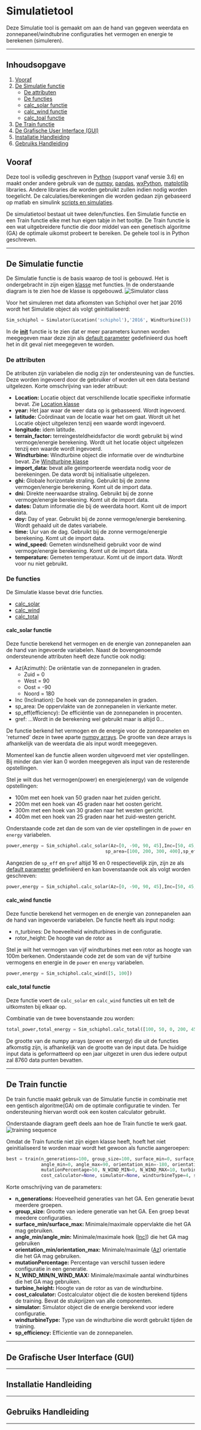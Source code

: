 # Simulatietool

Deze Simulatie tool is gemaakt om aan de hand van gegeven weerdata en zonnepaneel/windtubrine configuraties het vermogen en energie te berekenen (simuleren).

_____

## Inhoudsopgave
1. [Vooraf](https://github.com/Jerscovad/SimulatieTool#vooraf)
2. [De Simulatie functie](https://github.com/Jerscovad/SimulatieTool#de-simulatie-functie)
   * [De attributen](https://github.com/Jerscovad/SimulatieTool#de-attributen)
   * [De functies](https://github.com/Jerscovad/SimulatieTool#de-functies)
   * [calc_solar functie](https://github.com/Jerscovad/SimulatieTool#calc_solar-functie)
   * [calc_wind functie](https://github.com/Jerscovad/SimulatieTool#calc_wind-functie)
   * [calc_toal functie](https://github.com/Jerscovad/SimulatieTool#calc_total-functie)
3. [De Train functie](https://github.com/Jerscovad/SimulatieTool#de-train-functie)
4. [De Grafische User Interface (GUI)](https://github.com/Jerscovad/SimulatieTool#de-grafische-user-interface-gui)
5. [Installatie Handleiding](https://github.com/Jerscovad/SimulatieTool#installatie-handleiding)
6. [Gebruiks Handleiding](https://github.com.Jerscovad/SimulatieTool#gebruiks-handleiding)

## Vooraf
Deze tool is volledig geschreven in [Python](https://www.python.org/) (support vanaf versie 3.6) en maakt onder andere gebruik van de [numpy](https://numpy.org/), [pandas](https://pandas.pydata.org/), [wxPython](https://wxpython.org/), [matplotlib](https://matplotlib.org/) libraries. Andere libraries die worden gebruikt zullen indien nodig worden toegelicht. De calculaties/berekeningen die worden gedaan zijn gebaseerd op matlab en simulink [scripts en simulaties](https://github.com/Jerscovad/SimulatieTool/tree/master/Matlab).

De simulatietool bestaat uit twee delen/functies. Een Simulatie functie en een Train functie elke met hun eigen tabje in het tooltje. De Train functie is een wat uitgebreidere functie die door middel van een genetisch algoritme (GA) de optimale uikomst probeert te bereiken.
De gehele tool is in Python geschreven.

_____

## De Simulatie functie

De Simulatie functie is de basis waarop de tool is gebouwd. Het is ondergebracht in zijn eigen [klasse](https://github.com/Jerscovad/SimulatieTool/blob/master/src/simulator.py) met functies. In de onderstaande diagram is te zien hoe de klasse is opgebouwd.
![Simulator class](https://github.com/Jerscovad/SimulatieTool/blob/master/images/design/Simulator_classe.png)

Voor het simuleren met data afkomsten van Schiphol over het jaar 2016 wordt het Simulatie object als volgt geinitialiseerd:
```python
Sim_schiphol = Simulator(Location('schiphol'),'2016', Windturbine(5))
```

In de [__init__](https://github.com/Jerscovad/SimulatieTool/blob/master/src/simulator.py#L22) functie is te zien dat er meer parameters kunnen worden meegegeven maar deze zijn als [default parameter](https://docs.python.org/2.0/ref/function.html) gedefinieerd dus hoeft het in dit geval niet meegegeven te worden.

### De attributen
De atributen zijn variabelen die nodig zijn ter ondersteuning van de functies. Deze worden ingevoerd door de gebruiker of worden uit een data bestand uitgelezen.
Korte omschrijving van ieder atribuut:
- **Location:** Locatie object dat verschillende locatie specifieke informatie bevat. Zie [Location klasse](https://github.com/Jerscovad/SimulatieTool/blob/master/src/location.py "Location object")
- **year:** Het jaar waar de weer data op is gebasseerd. Wordt ingevoerd.
- **latitude:** Coördinaat van de locatie waar het om gaat. Wordt uit het Locatie object uitgelezen tenzij een waarde wordt ingevoerd.
- **longitude:** idem latitude.
- **terrain_factor:** terreingesteldheidsfactor die wordt gebruikt bij wind vermoge/energie berekening. Wordt uit het locatie object uitgelezen tenzij een waarde wordt ingevoerd.
- **Windturbine:** Windturbine object die informatie over de windturbine bevat. Zie [Windturbine klasse](https://github.com/Jerscovad/SimulatieTool/blob/master/src/generators.py)
- **import_data:** bevat alle geimporteerde weerdata nodig voor de berekeningen. De data wordt bij initialisatie uitgelezen.
- **ghi:** Globale horizontale straling. Gebruikt bij de zonne vermogen/energie berekening. Komt uit de import data.
- **dni:** Direkte neerwaardse straling. Gebruikt bij de zonne vermoge/energie berekening. Komt uit de import data.
- **dates:** Datum informatie die bij de weerdata hoort. Komt uit de import data.
- **doy:** Day of year. Gebruikt bij de zonne vermoge/energie berekening. Wordt gehaald uit de dates variabele.
- **time:** Uur van de dag. Gebruikt bij de zonne vermoge/energie berekening. Komt uit de import data.
- **wind_speed:** Gemeten windsnelheid gebruikt voor de wind vermoge/energie berekening. Komt uit de import data.
- **temperature:** Gemeten temperatuur. Komt uit de import data. Wordt voor nu niet gebruikt.

### De functies
De Simulatie klasse bevat drie functies.
- [calc_solar](https://github.com/Jerscovad/SimulatieTool#calc_solar-functie)
- [calc_wind](https://github.com/Jerscovad/SimulatieTool#calc_wind-functie)
- [calc_total](https://github.com/Jerscovad/SimulatieTool#calc_total-functie)

#### calc_solar functie
Deze functie berekend het vermogen en de energie van zonnepanelen aan de hand van ingevoerde variabelen.
Naast de bovengenoemde ondersteunende attributen heeft deze functie ook nodig: 

* Az(Azimuth): De oriëntatie van de zonnepanelen in graden.
  * Zuid = 0
  * West = 90
  * Oost = -90
  * Noord = 180
* Inc (Inclination): De hoek van de zonnepanelen in graden.
* sp_area: De oppervlakte van de zonnepanelen in vierkante meter.
* sp_eff(efficiency): De efficiëntie van de zonnepanelen in procenten.
* gref: ...Wordt in de berekening wel gebruikt maar is altijd 0...

De functie berkend het vermogen en de energie voor de zonnepanelen en 'returned' deze in twee aparte [numpy arrays](https://numpy.org/doc/stable/reference/generated/numpy.array.html?highlight=array#numpy.array). De grootte van deze arrays is afhankelijk van de weerdata die als input wordt meegegeven.

Momenteel kan de functie alleen worden uitgevoerd met vier opstellingen. Bij minder dan vier kan 0 worden meegegeven als input van de resterende opstellingen.

Stel je wilt dus het vermogen(power) en energie(energy) van de volgende opstellingen:
 * 100m met een hoek van 50 graden naar het zuiden gericht.
 * 200m met een hoek van 45 graden naar het oosten gericht.
 * 300m met een hoek van 30 graden naar het westen gericht.
 * 400m met een hoek van 25 graden naar het zuid-westen gericht.

Onderstaande code zet dan de som van de vier opstellingen in de `power` en `energy` variabelen.
```python
power,energy = Sim_schiphol.calc_solar(Az=[0, -90, 90, 45],Inc=[50, 45, 30, 25],
                                     sp_area=[100, 200, 300, 400],sp_eff=16,gref=0)
```
Aangezien de `sp_eff` en `gref` altijd 16 en 0 respectievelijk zijn, zijn ze als [default parameter](https://docs.python.org/2.0/ref/function.html) gedefiniëerd en kan bovenstaande ook als volgt worden geschreven:

```python
power,energy = Sim_schiphol.calc_solar(Az=[0, -90, 90, 45],Inc=[50, 45, 30, 25],sp_area=[100, 200, 300, 400])
```

#### calc_wind functie
Deze functie berekend het vermogen en de energie van zonnepanelen aan de hand van ingevoerde variabelen.
De functie heeft als input nodig:
* n_turbines: De hoeveelheid windturbines in de configuratie.
* rotor_height: De hoogte van de rotor as

Stel je wilt het vermogen van vijf windturbines met een rotor as hoogte van 100m berkenen.
Onderstaande code zet de som van de vijf turbine vermogens en energie in de `power` en `energy` variabelen.
```python
power,energy = Sim_schiphol.calc_wind([5, 100])
```

#### calc_total functie
Deze functie voert de `calc_solar` en `calc_wind` functies uit en telt de uitkomsten bij elkaar op.

Combinatie van de twee bovenstaande zou worden:
```python
total_power,total_energy = Sim_schiphol.calc_total([100, 50, 0, 200, 45, -90, 300, 30, 90, 400, 25, 45],[5, 100], 16)
```

De grootte van de numpy arrays (power en energy) die uit de functies afkomstig zijn, is afhankelijk van de grootte van de input data. De huidige input data is geformatteerd op een jaar uitgezet in uren dus iedere output zal 8760 data punten bevatten.


_____

## De Train functie
De train functie maakt gebruik van de Simulatie functie in combinatie met een gentisch algoritme(GA) om de optimale configuratie te vinden. Ter ondersteuning hiervan wordt ook een kosten calculator gebruikt.

Onderstaande diagram geeft deels aan hoe de Train functie te werk gaat.
![training sequence](https://github.com/Jerscovad/SimulatieTool/blob/master/images/design/Train_sequence.png)

Omdat de Train functie niet zijn eigen klasse heeft, hoeft het niet geinitialiseerd te worden maar wordt het gewoon als functie aangeroepen:
```python
best = train(n_generations=100, group_size=100, surface_min=0, surface_max=10000000, 
             angle_min=0, angle_max=90, orientation_min=-180, orientation_max=180, 
             mutationPercentage=50, N_WIND_MIN=0, N_WIND_MAX=10, turbine_height=100,
             cost_calculator=None, simulator=None, windturbineType=4, sp_efficiency=16)
```
Korte omschrijving van de parameters:
- **n_generations:** Hoeveelheid generaties van het GA. Een generatie bevat meerdere groepen.
- **group_size:** Grootte van iedere generatie van het GA. Een groep bevat meedere configuraties.
- **surface_min/surface_max:** Minimale/maximale oppervlakte die het GA mag gebruiken.
- **angle_min/angle_min:** Minimale/maximale hoek ([Inc](https://github.com/Jerscovad/SimulatieTool#calc_solar-functie)]) die het GA mag gebruiken
- **orientation_min/orientation_max:** Minimale/maximale ([Az](https://github.com/Jerscovad/SimulatieTool#calc_solar-functie)) orientatie die het GA mag gebruiken.
- **mutationPercentage:** Percentage van verschil tussen iedere configuratie in een generatie.
- **N_WIND_MIN/N_WIND_MAX:** Minimale/maximale aantal windturbines die het GA mag gebruiken.
- **turbine_height:** Hoogte van de rotor as van de windturbine.
- **cost_calculator:** Costcalculator object die de kosten berekend tijdens de training. Bevat de stukprijzen van alle componenten.
- **simulator:** Simulator object die de energie berekend voor iedere configuratie.
- **windturbineType:** Type van de windturbine die wordt gebruikt tijden de training.
- **sp_efficiency:** Efficientie van de zonnepanelen.

_____

## De Grafische User Interface (GUI)

_____

## Installatie Handleiding

_____

## Gebruiks Handleiding

_____

